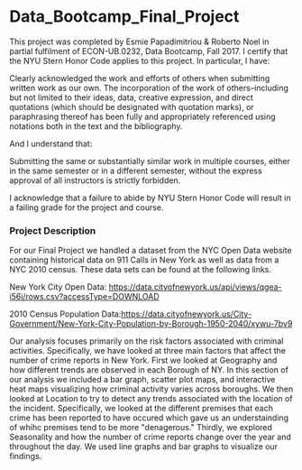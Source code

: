 # Data_Bootcamp_Final_Project
This project was completed by Esmie Papadimitriou & Roberto Noel in partial fulfilment of ECON-UB.0232, Data Bootcamp, Fall 2017. I certify that the NYU Stern Honor Code applies to this project. In particular, I have: 

Clearly acknowledged the work and efforts of others when submitting written work as our own. The incorporation of the work of others–including but not limited to their ideas, data, creative expression, and direct quotations (which should be designated with quotation marks), or paraphrasing thereof has been fully and appropriately referenced using notations both in the text and the bibliography. 

And I understand that: 

Submitting the same or substantially similar work in multiple courses, either in the same semester or in a different semester, without the express approval of all instructors is strictly forbidden. 

I acknowledge that a failure to abide by NYU Stern Honor Code will result in a failing grade for the project and course.

### Project Description
For our Final Project we handled a dataset from the NYC Open Data website containing historical data on 911 Calls in New York as well as data from a NYC 2010 census. These data sets can be found at the following links.

New York City Open Data: https://data.cityofnewyork.us/api/views/qgea-i56i/rows.csv?accessType=DOWNLOAD

2010 Census Population Data:https://data.cityofnewyork.us/City-Government/New-York-City-Population-by-Borough-1950-2040/xywu-7bv9

Our analysis focuses primarily on the risk factors associated with criminal activities. Specifically, we have looked at three main factors that affect the number of crime reports in New York. First we looked at Geography and how different trends are observed in each Borough of NY. In this section of our analysis we included a bar graph, scatter plot maps, and interactive heat maps visualizing how criminal activity varies across boroughs. We then looked at Location to try to detect any trends associated with the location of the incident. Specifically, we looked at the different premises that each crime has been reported to have occured which gave us an understainding of whihc premises tend to be more "denagerous." Thirdly, we explored Seasonality and how the number of crime reports change over the year and throughout the day. We used line graphs and bar graphs to visualize our findings.
